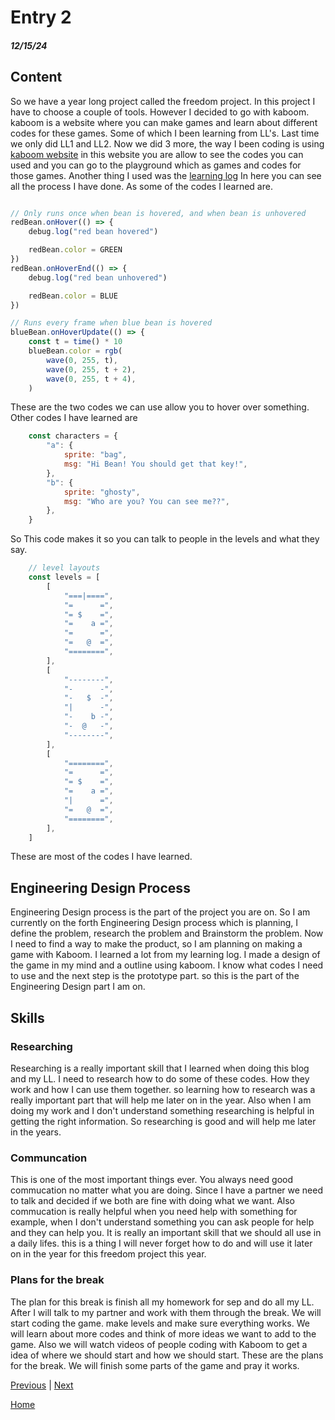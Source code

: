 # Entry 2
##### 12/15/24

## Content 
So we have a year long project called the freedom project. In this project I have to choose a couple of tools. However I decided to go with kaboom. kaboom is a website where you can make games and learn about different codes for these games. Some of which I been learning from LL's. Last time we only did LL1 and LL2. Now we did 3 more, the way I been coding is using [kaboom website](https://kaboomjs.com/) in this website you are allow to see the codes you can used and you can go to the playground which as games and codes for those games. Another thing I used was the [learning log](../tool/learning-log.md) In here you can see all the process I have done. As some of the codes I learned are. 


`````js

// Only runs once when bean is hovered, and when bean is unhovered
redBean.onHover(() => {
	debug.log("red bean hovered")

	redBean.color = GREEN
})
redBean.onHoverEnd(() => {
	debug.log("red bean unhovered")

	redBean.color = BLUE
})

// Runs every frame when blue bean is hovered
blueBean.onHoverUpdate(() => {
	const t = time() * 10
	blueBean.color = rgb(
		wave(0, 255, t),
		wave(0, 255, t + 2),
		wave(0, 255, t + 4),
	)
`````
These are the two codes we can use allow you to hover over something. 
Other codes I have learned are
`````js
	const characters = {
		"a": {
			sprite: "bag",
			msg: "Hi Bean! You should get that key!",
		},
		"b": {
			sprite: "ghosty",
			msg: "Who are you? You can see me??",
		},
	}
`````
So This code makes it so you can talk to people in the levels and what they say.


`````js
	// level layouts
	const levels = [
		[
			"===|====",
			"=      =",
			"= $    =",
			"=    a =",
			"=      =",
			"=   @  =",
			"========",
		],
		[
			"--------",
			"-      -",
			"-   $  -",
			"|      -",
			"-    b -",
			"-  @   -",
			"--------",
		],
		[		
			"========",
		    "=      =",
			"= $    =",
			"=    a =",
			"|      =",
			"=   @  =",
			"========",
		],
	]
`````
These are most of the codes I have learned.

## Engineering Design Process
Engineering Design process is the part of the project you are on. So I am currently on the forth Engineering Design process which is planning, I define the problem, research the problem and Brainstorm the problem. Now I need to find a way to make the product, so I am planning on making a game with Kaboom. I learned a lot from my learning log. I made a design of the game in my mind and a outline using kaboom. I know what codes I need to use and the next step is the prototype part. so this is the part of the Engineering Design part I am on.

## Skills 

### Researching
Researching is a really important skill that I learned when doing this blog and my LL. I need to research how to do some of these codes. How they work and how I can use them together. so learning how to research was a really important part that will help me later on in the year. Also when I am doing my work and I don't understand something researching is helpful in getting the right information. So researching is good and will help me later in the years.

### Communcation 
This is one of the most important things ever. You always need good commucation no matter what you are doing. Since I have a partner we need to talk and decided if we both are fine with doing what we want. Also commucation is really helpful when you need help with something for example, when I don't understand something you can ask people for help and they can help you. It is really an important skill that we should all use in a daily lifes. this is a thing I will never forget how to do and will use it later on in the year for this freedom project this year. 


### Plans for the break
The plan for this break is finish all my homework for sep and do all my LL. After I will talk to my partner and work with them through the break. We will start coding the game. make levels and make sure everything works. We will learn about more codes and think of more ideas we want to add to the game. Also we will watch videos of people coding with Kaboom to get a idea of where we should start and how we should start. These are the plans for the break. We will finish some parts of the game and pray it works. 

[Previous](entry01.md) | [Next](entry03.md)

[Home](../README.md)
